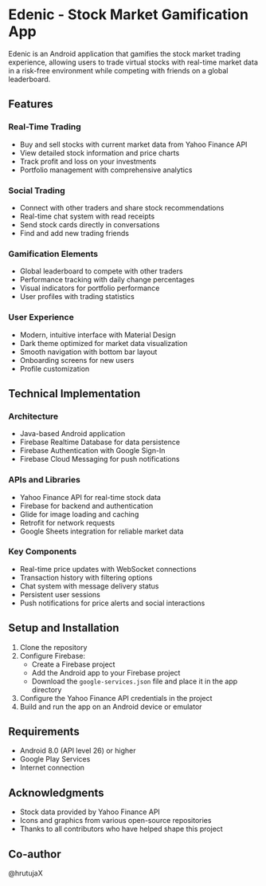 ﻿# Edenic - Stock Market Gamification App

Edenic is an Android application that gamifies the stock market trading experience, allowing users to trade virtual stocks with real-time market data in a risk-free environment while competing with friends on a global leaderboard.

## Features

### Real-Time Trading
- Buy and sell stocks with current market data from Yahoo Finance API
- View detailed stock information and price charts
- Track profit and loss on your investments
- Portfolio management with comprehensive analytics

### Social Trading
- Connect with other traders and share stock recommendations
- Real-time chat system with read receipts
- Send stock cards directly in conversations
- Find and add new trading friends

### Gamification Elements
- Global leaderboard to compete with other traders
- Performance tracking with daily change percentages
- Visual indicators for portfolio performance
- User profiles with trading statistics

### User Experience
- Modern, intuitive interface with Material Design
- Dark theme optimized for market data visualization
- Smooth navigation with bottom bar layout
- Onboarding screens for new users
- Profile customization

## Technical Implementation

### Architecture
- Java-based Android application
- Firebase Realtime Database for data persistence
- Firebase Authentication with Google Sign-In
- Firebase Cloud Messaging for push notifications

### APIs and Libraries
- Yahoo Finance API for real-time stock data
- Firebase for backend and authentication
- Glide for image loading and caching
- Retrofit for network requests
- Google Sheets integration for reliable market data

### Key Components
- Real-time price updates with WebSocket connections
- Transaction history with filtering options
- Chat system with message delivery status
- Persistent user sessions
- Push notifications for price alerts and social interactions

## Setup and Installation

1. Clone the repository
2. Configure Firebase:
    - Create a Firebase project
    - Add the Android app to your Firebase project
    - Download the `google-services.json` file and place it in the app directory
3. Configure the Yahoo Finance API credentials in the project
4. Build and run the app on an Android device or emulator

## Requirements

- Android 8.0 (API level 26) or higher
- Google Play Services
- Internet connection

## Acknowledgments

- Stock data provided by Yahoo Finance API
- Icons and graphics from various open-source repositories
- Thanks to all contributors who have helped shape this project

## Co-author 
@hrutujaX

